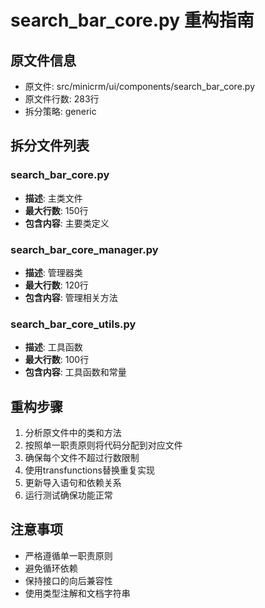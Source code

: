 # search_bar_core.py 重构指南

## 原文件信息
- 原文件: src/minicrm/ui/components/search_bar_core.py
- 原文件行数: 283行
- 拆分策略: generic

## 拆分文件列表

### search_bar_core.py
- **描述**: 主类文件
- **最大行数**: 150行
- **包含内容**: 主要类定义

### search_bar_core_manager.py
- **描述**: 管理器类
- **最大行数**: 120行
- **包含内容**: 管理相关方法

### search_bar_core_utils.py
- **描述**: 工具函数
- **最大行数**: 100行
- **包含内容**: 工具函数和常量

## 重构步骤

1. 分析原文件中的类和方法
2. 按照单一职责原则将代码分配到对应文件
3. 确保每个文件不超过行数限制
4. 使用transfunctions替换重复实现
5. 更新导入语句和依赖关系
6. 运行测试确保功能正常

## 注意事项

- 严格遵循单一职责原则
- 避免循环依赖
- 保持接口的向后兼容性
- 使用类型注解和文档字符串
